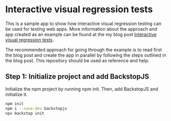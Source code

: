 # Interactive visual regression tests

This is a sample app to show how interactive visual regression testing can be used for testing web apps. More information about the approach and app created as an example can be found at the my blog post [Interactive visual regression tests]().

The recommended approach for going through the example is to read first the blog post and create the app in parallel by following the steps outlined in the blog post. This repository should be used as reference and help.

## Step 1: Initialize project and add BackstopJS

Initialize the npm project by running npm init. Then, add BackstopJS and initialize it.

```sh
npm init
npm i --save-dev backstopjs
npx backstop init
```